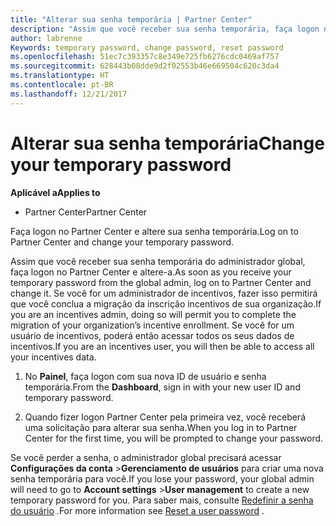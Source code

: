 ```yaml
---
title: "Alterar sua senha temporária | Partner Center"
description: "Assim que você receber sua senha temporária, faça logon no Partner Center e altere-a."
author: labrenne
Keywords: temporary password, change password, reset password
ms.openlocfilehash: 51ec7c393357c8e349e725fb6276cdc0469af757
ms.sourcegitcommit: 628443b08dde9d2f02553b46e669504c620c3da4
ms.translationtype: HT
ms.contentlocale: pt-BR
ms.lasthandoff: 12/21/2017
---
```

# <a name="change-your-temporary-password"></a><span data-ttu-id="8796f-103">Alterar sua senha temporária</span><span class="sxs-lookup"><span data-stu-id="8796f-103">Change your temporary password</span></span>

**<span data-ttu-id="8796f-104">Aplicável a</span><span class="sxs-lookup"><span data-stu-id="8796f-104">Applies to</span></span>**

-  <span data-ttu-id="8796f-105">Partner Center</span><span class="sxs-lookup"><span data-stu-id="8796f-105">Partner Center</span></span>

<span data-ttu-id="8796f-106">Faça logon no Partner Center e altere sua senha temporária.</span><span class="sxs-lookup"><span data-stu-id="8796f-106">Log on to Partner Center and change your temporary password.</span></span>

<span data-ttu-id="8796f-107">Assim que você receber sua senha temporária do administrador global, faça logon no Partner Center e altere-a.</span><span class="sxs-lookup"><span data-stu-id="8796f-107">As soon as you receive your temporary password from the global admin, log on to Partner Center and change it.</span></span> <span data-ttu-id="8796f-108">Se você for um administrador de incentivos, fazer isso permitirá que você conclua a migração da inscrição incentivos de sua organização.</span><span class="sxs-lookup"><span data-stu-id="8796f-108">If you are an incentives admin, doing so will permit you to complete the migration of your organization’s incentive enrollment.</span></span> <span data-ttu-id="8796f-109">Se você for um usuário de incentivos, poderá então acessar todos os seus dados de incentivos.</span><span class="sxs-lookup"><span data-stu-id="8796f-109">If you are an incentives user, you will then be able to access all your incentives data.</span></span>

1.  <span data-ttu-id="8796f-110">No **Painel**, faça logon com sua nova ID de usuário e senha temporária.</span><span class="sxs-lookup"><span data-stu-id="8796f-110">From the **Dashboard**, sign in with your new user ID and temporary password.</span></span>

2.  <span data-ttu-id="8796f-111">Quando fizer logon Partner Center pela primeira vez, você receberá uma solicitação para alterar sua senha.</span><span class="sxs-lookup"><span data-stu-id="8796f-111">When you log in to Partner Center for the first time, you will be prompted to change your password.</span></span>

<span data-ttu-id="8796f-112">Se você perder a senha, o administrador global precisará acessar **Configurações da conta** >**Gerenciamento de usuários** para criar uma nova senha temporária para você.</span><span class="sxs-lookup"><span data-stu-id="8796f-112">If you lose your password, your global admin will need to go to  **Account settings** >**User management** to create a new temporary password for you.</span></span>
<span data-ttu-id="8796f-113">Para saber mais, consulte [Redefinir a senha do usuário](reset-a-user-password.md) .</span><span class="sxs-lookup"><span data-stu-id="8796f-113">For more information see [Reset a user password](reset-a-user-password.md) .</span></span>


 

 



